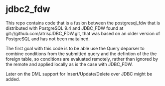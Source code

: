 # jdbc2\_fdw
This repo contains code that is a fusion between the postgresql\_fdw that is distributed with PostgreSQL 9.4 and
JDBC\_FDW found at git://github.com/atris/JDBC\_FDW.git, that was based on an older version of PostgreSQL and has not been
maitained.

The first goal with this code is to be able use the Query deparser to combine conditions from the submitted query and the
defintion of the the foreign table, so conditions are evaluated remotely, rather than ignored by the remote and applied
locally as is the case with JDBC\_FDW.

Later on the DML support for Insert/Update/Delete over JDBC might be added.
